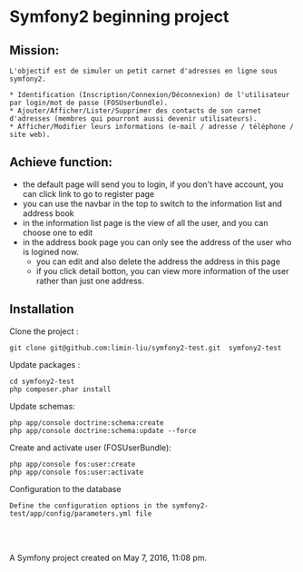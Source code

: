 Symfony2  beginning  project
==========

Mission:
------------


    L'objectif est de simuler un petit carnet d'adresses en ligne sous symfony2.
    
    * Identification (Inscription/Connexion/Déconnexion) de l'utilisateur par login/mot de passe (FOSUserbundle).
    * Ajouter/Afficher/Lister/Supprimer des contacts de son carnet d'adresses (membres qui pourront aussi devenir utilisateurs). 
    * Afficher/Modifier leurs informations (e-mail / adresse / téléphone / site web).

 
Achieve function:
---------------

* the default page will send you to login, if you don't have account, you can click link to go to register page
* you can use the navbar in the top to switch to the information list and address book
* in the information list page is the view of all the user, and you can choose one to edit
* in the address book page you can only see the address of the user who is logined now. 
    * you can edit and also delete the address the address in this page
    * if you click detail botton, you can view more information of the user rather than just one address. 


Installation   
-------------
Clone the project :

    git clone git@github.com:limin-liu/symfony2-test.git  symfony2-test
        
Update packages :
    
    cd symfony2-test
    php composer.phar install
    
Update schemas:
    
    php app/console doctrine:schema:create
    php app/console doctrine:schema:update --force

Create and activate user (FOSUserBundle):
    
    php app/console fos:user:create
    php app/console fos:user:activate
    
Configuration to the database

    Define the configuration options in the symfony2-test/app/config/parameters.yml file

    


</br></br>


A Symfony project created on May 7, 2016, 11:08 pm.
